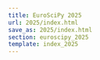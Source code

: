 ```yaml
---
title: EuroSciPy 2025
url: 2025/index.html
save_as: 2025/index.html
section: euroscipy_2025
template: index_2025
---
```

